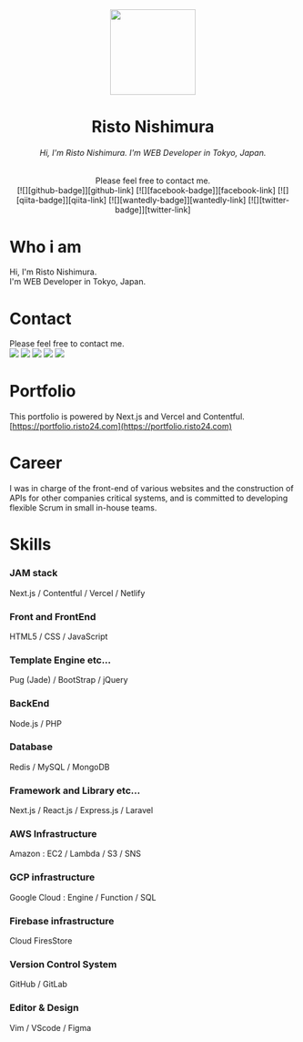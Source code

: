 [github-badge]: https://img.shields.io/badge/github--blue.svg?style=social&logo=github
[github-link]: https://github.com/risto24
[facebook-badge]: https://img.shields.io/badge/facebook--blue.svg?style=social&logo=facebook
[facebook-link]: https://facebook.com/risto24
[qiita-badge]: https://img.shields.io/badge/qiita--green.svg?style=social&logo=qiita
[qiita-link]: https://qiita.com/risto24
[wantedly-badge]: https://img.shields.io/badge/wantedly--blue.svg?style=social&logo=wikipedia
[wantedly-link]: https://www.wantedly.com/users/98406748
[twitter-badge]: https://img.shields.io/badge/twitter--blue.svg?style=social&logo=twitter
[twitter-link]: https://twitter.com/risto_jp

<div align="center">
  <img src="https://avatars3.githubusercontent.com/u/46432541?s=460&u=aadad697e30023f899e1c9bfd3c978867f636a84&v=4" width="150">
  <h1>Risto Nishimura</h1>
  <h6>Hi, I'm Risto Nishimura. I'm WEB Developer in Tokyo, Japan.</h6>
</div>

<div align="center">
Please feel free to contact me. <br>
[![][github-badge]][github-link] [![][facebook-badge]][facebook-link] [![][qiita-badge]][qiita-link] [![][wantedly-badge]][wantedly-link] [![][twitter-badge]][twitter-link]
</div>

# Who i am
Hi, I'm Risto Nishimura. <br>
I'm WEB Developer in Tokyo, Japan.

# Contact
Please feel free to contact me. <br>
[![][github-badge]][github-link] [![][facebook-badge]][facebook-link] [![][qiita-badge]][qiita-link] [![][wantedly-badge]][wantedly-link] [![][twitter-badge]][twitter-link]

# Portfolio
This portfolio is powered by Next.js and Vercel and Contentful. <br>
[https://portfolio.risto24.com](https://portfolio.risto24.com)

# Career
I was in charge of the front-end of various websites and the construction of APIs for other companies critical systems, and is committed to developing flexible Scrum in small in-house teams. 

# Skills

### JAM stack
Next.js / Contentful / Vercel / Netlify

### Front and FrontEnd
HTML5 / CSS / JavaScript

### Template Engine etc...
Pug (Jade) / BootStrap / jQuery

### BackEnd
Node.js / PHP

### Database
Redis / MySQL / MongoDB

### Framework and Library etc...
Next.js / React.js / Express.js / Laravel

### AWS Infrastructure
Amazon : EC2 / Lambda / S3 / SNS

### GCP infrastructure
Google Cloud : Engine / Function / SQL

### Firebase infrastructure
Cloud FiresStore

### Version Control System
GitHub / GitLab

### Editor & Design
Vim / VScode / Figma
